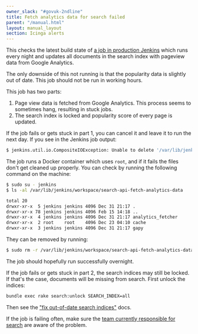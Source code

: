 ```yaml
---
owner_slack: "#govuk-2ndline"
title: Fetch analytics data for search failed
parent: "/manual.html"
layout: manual_layout
section: Icinga alerts
---
```


This checks the latest build state of [a job in production
Jenkins](https://deploy.blue.production.govuk.digital/job/search-api-fetch-analytics-data/)
which runs every night and updates all documents in the search index with pageview data from
Google Analytics.

The only downside of this not running is that the popularity data is slightly
out of date.  This job should not be run in working hours.

This job has two parts:

1. Page view data is fetched from Google Analytics.  This process
   seems to sometimes hang, resulting in stuck jobs.
2. The search index is locked and popularity score of every page is
   updated.

If the job fails or gets stuck in part 1, you can cancel it and leave
it to run the next day. If you see in the Jenkins job output:

```sh
$ jenkins.util.io.CompositeIOException: Unable to delete '/var/lib/jenkins/workspace/search-api-fetch-analytics-data'.
```

The job runs a Docker container which uses `root`, and if it fails the
files don't get cleaned up properly. You can check by running the following
command on the machine:

```sh
$ sudo su - jenkins
$ ls -al /var/lib/jenkins/workspace/search-api-fetch-analytics-data
```

```sh
total 20
drwxr-xr-x  5 jenkins jenkins 4096 Dec 31 21:17 .
drwxr-xr-x 78 jenkins jenkins 4096 Feb 15 14:18 ..
drwxr-xr-x  4 jenkins jenkins 4096 Dec 31 21:17 analytics_fetcher
drwxr-xr-x  2 root    root    4096 Dec 23 04:10 cache
drwxr-xr-x  3 jenkins jenkins 4096 Dec 31 21:17 gapy
```

They can be removed by running:

```sh
$ sudo rm -r /var/lib/jenkins/workspace/search-api-fetch-analytics-data
```

The job should hopefully run successfully overnight.

If the job fails or gets stuck in part 2, the search indices may still
be locked.  If that's the case, documents will be missing from search.
First unlock the indices:

```bash
bundle exec rake search:unlock SEARCH_INDEX=all
```

Then see the ["fix out-of-date search indices"](/manual/fix-out-of-date-search-indices.html)
docs.

If the job is failing often, make sure the [team currently responsible for search](/repos/search-analytics.html)
are aware of the problem.
